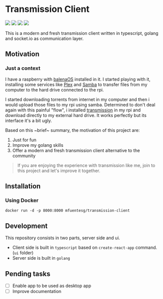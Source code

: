 # Transmission Client

![](https://img.shields.io/codecov/c/github/mfuentesg/transmission-client/master)
![](https://img.shields.io/github/languages/top/mfuentesg/transmission-client)
![](https://github.com/mfuentesg/transmission-client/workflows/Go/badge.svg?branch=master)
![](https://img.shields.io/github/license/mashape/apistatus.svg?maxAge=2592000)

This is a modern and fresh transmission client written in typescript, golang and socket.io as communication layer.

## Motivation

### Just a context

I have a raspberry with [balenaOS](https://www.balena.io/os/) installed in it.
I started playing with it, installing some services like [Plex](https://www.plex.tv/) and [Samba](https://www.samba.org/)
to transfer files from my computer to the hard drive connected to the rpi.

I started downloading torrents from internet in my computer and then i would upload those files to my rpi using samba.
Determined to don't deal again with this painful "flow", i installed [transmission](https://transmissionbt.com/) in my rpi
and download directly to my external hard drive. It works perfectly but its interface it's a bit ugly.

Based on this ~brief~ summary, the motivation of this project are:

1. Just for fun
2. Improve my golang skills
3. Offer a modern and fresh transmission client alternative to the community

> If you are enjoying the experience with transmission like me, join to this project and let's improve it together.

## Installation

### Using Docker
```
docker run -d -p 8000:8000 mfuentesg/transmission-client
```

## Development

This repository consists in two parts, server side and ui.

- Client side is built in `typescript` based on `create-react-app` command. (`ui` folder)
- Server side is built in `golang`

## Pending tasks

- [ ] Enable app to be used as desktop app
- [ ] Improve documentation